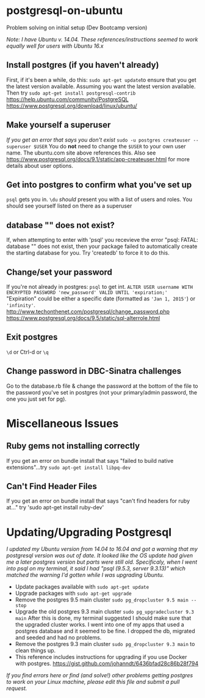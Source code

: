 # postgresql-on-ubuntu
Problem solving on initial setup (Dev Bootcamp version)

*Note: I have Ubuntu v. 14.04. These references/instructions seemed to work equally well for users with Ubuntu 16.x*

## Install postgres (if you haven't already)
First, if it's been a while, do this: `sudo apt-get update`to ensure that you get the latest version available. Assuming you want the latest version available.
Then try `sudo apt-get install postgresql-contrib`
https://help.ubuntu.com/community/PostgreSQL
https://www.postgresql.org/download/linux/ubuntu/

## Make yourself a superuser
*If you get an error that says you don't exist*
`sudo -u postgres createuser --superuser $USER` You do **not** need to change the `$USER` to your own user name.
The ubuntu.com site above references this. Also see https://www.postgresql.org/docs/9.1/static/app-createuser.html for more details about user options.

## Get into postgres to confirm what you've set up
`psql` gets you in.
`\du` *should* present you with a list of users and roles. You should see yourself listed on there as a superuser

## database "<user>" does not exist?
If, when attempting to enter with 'psql' you recevieve the error "psql: FATAL: database "<user>" does not exist, then your package failed to automatically create the starting database for you.  Try 'createdb' to force it to do this.

## Change/set your password
If you're not already in postgres: `psql` to get int.
`ALTER USER username WITH ENCRYPTED PASSWORD 'new_password' VALID UNTIL 'expiration;'`
"Expiration" could be either a specific date (formatted as `'Jan 1, 2015'`) or `'infinity'`.
http://www.techonthenet.com/postgresql/change_password.php
https://www.postgresql.org/docs/9.5/static/sql-alterrole.html 

## Exit postgres
`\d` or Ctrl-d or `\q`

## Change password in DBC-Sinatra challenges
Go to the database.rb file & change the password at the bottom of the file to the password you've set in postgres (not your primary/admin password, the one you just set for pg).

# Miscellaneous Issues
## Ruby gems not installing correctly
If you get an error on bundle install that says "failed to build native extensions"...try `sudo apt-get install libpq-dev` 

## Can't Find Header Files
If you get an error on bundle install that says "can't find headers for ruby at..." try 'sudo apt-get install ruby-dev'

# Updating/Upgrading Postgresql
*I updated my Ubuntu version from 14.04 to 16.04 and got a warning that my postgresql version was out of date. It looked like the OS update had given me a later postgres version but parts were still old. Specificaly, when I went into psql on my terminal, it said I had "psql (9.5.3, server 9.3.13)" which matched the warning I'd gotten while I was upgrading Ubuntu.*
   - Update packages available with `sudo apt-get update`
   - Upgrade packages with `sudo apt-get upgrade`
   - Remove the postgres 9.5 main cluster `sudo pg_dropcluster 9.5 main --stop`
   - Upgrade the old postgres 9.3 main cluster `sudo pg_upgradecluster 9.3 main` After this is done, my terminal suggested I should make sure that the upgraded cluster works. I went into one of my apps that used a postgres database and it seemed to be fine. I dropped the db, migrated and seeded and had no problems. 
   - Remove the postgres 9.3 main cluster `sudo pg_dropcluster 9.3 main` to clean things up.
   - This reference includes instructions for upgrading if you use Docker with postgres. https://gist.github.com/johanndt/6436bfad28c86b28f794 

*If you find errors here or find (and solve!) other problems getting postgres to work on your Linux machine, please edit this file and submit a pull request.*
